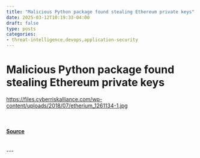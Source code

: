 ```yaml
---
title: "Malicious Python package found stealing Ethereum private keys"
date: 2025-03-12T10:19:33-04:00
draft: false
type: posts
categories: 
- threat-intelligence,devops,application-security
---
```

# Malicious Python package found stealing Ethereum private keys
https://files.cyberriskalliance.com/wp-content/uploads/2018/07/etherium_1261134-1.jpg
<br/>

<br/>


#### [Source](https://www.scworld.com/brief/malicious-python-package-found-stealing-ethereum-private-keys)

<br/>
---
